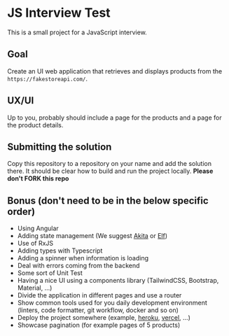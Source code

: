 # JS Interview Test

This is a small project for a JavaScript interview.

## Goal

Create an UI web application that retrieves and displays products from the `https://fakestoreapi.com/`.

## UX/UI

Up to you, probably should include a page for the products and a page for the product details.

## Submitting the solution

Copy this repository to a repository on your name and add the solution there. It should be clear how to build and run the project locally. **Please don't FORK this repo**

## Bonus (don't need to be in the below specific order)

* Using Angular
* Adding state management (We suggest [Akita](https://datorama.github.io/akita/) or [Elf](https://ngneat.github.io/elf/))
* Use of RxJS
* Adding types with Typescript
* Adding a spinner when information is loading
* Deal with errors coming from the backend
* Some sort of Unit Test
* Having a nice UI using a components library (TailwindCSS, Bootstrap, Material, ...)
* Divide the application in different pages and use a router
* Show common tools used for you daily development environment (linters, code formatter, git workflow, docker and so on)
* Deploy the project somewhere (example, [heroku](https://www.heroku.com/), [vercel](https://vercel.com/), ...)
* Showcase pagination (for example pages of 5 products)
